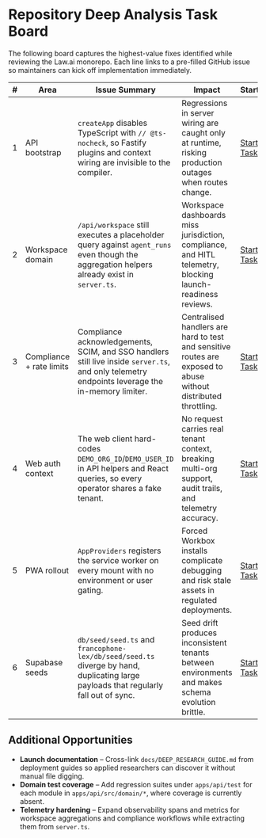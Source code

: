 # Repository Deep Analysis Task Board

The following board captures the highest-value fixes identified while reviewing the Law.ai monorepo. Each line links to a pre-filled GitHub issue so maintainers can kick off implementation immediately.

| # | Area | Issue Summary | Impact | Start |
| --- | --- | --- | --- | --- |
| 1 | API bootstrap | `createApp` disables TypeScript with `// @ts-nocheck`, so Fastify plugins and context wiring are invisible to the compiler. | Regressions in server wiring are caught only at runtime, risking production outages when routes change. | [Start Task](../../issues/new?title=Restore%20Fastify%20bootstrap%20typing&body=##%20Summary%0A-%20Remove%20%60%2F%2F%20%40ts-nocheck%60%20from%20%60apps%2Fapi%2Fsrc%2Fapp.ts%60%20and%20restore%20strong%20typing%20for%20Fastify%20instances.%0A-%20Tighten%20generic%20parameters%20so%20domain%20route%20register%20helpers%20share%20the%20correct%20%60AppContext%60.%0A-%20Backfill%20tests%20ensuring%20the%20typed%20app%20exposes%20expected%20route%20prefixes.%0A##%20Acceptance%20Criteria%0A-%20TypeScript%20build%20passes%20without%20%60@ts-nocheck%60.%0A-%20Unit%20tests%20cover%20app%20factory%20and%20workspace%20domain%20registration.%0A) |
| 2 | Workspace domain | `/api/workspace` still executes a placeholder query against `agent_runs` even though the aggregation helpers already exist in `server.ts`. | Workspace dashboards miss jurisdiction, compliance, and HITL telemetry, blocking launch-readiness reviews. | [Start Task](../../issues/new?title=Wire%20workspace%20overview%20route%20to%20service&body=##%20Summary%0A-%20Move%20the%20real%20workspace%20aggregation%20logic%20from%20%60apps%2Fapi%2Fsrc%2Fserver.ts%60%20into%20%60domain%2Fworkspace%2Froutes.ts%60.%0A-%20Inject%20a%20service%20layer%20and%20propagate%20structured%20errors.%0A-%20Add%20integration%20tests%20covering%20happy%20and%20Supabase-failure%20paths.%0A##%20Acceptance%20Criteria%0A-%20Route%20returns%20full%20workspace%20overview%20payload.%0A-%20Server%20logs%20meaningful%20errors%20and%20maps%20them%20to%20status%20codes.%0A) |
| 3 | Compliance + rate limits | Compliance acknowledgements, SCIM, and SSO handlers still live inside `server.ts`, and only telemetry endpoints leverage the in-memory limiter. | Centralised handlers are hard to test and sensitive routes are exposed to abuse without distributed throttling. | [Start Task](../../issues/new?title=Modularize%20compliance%20domain%20and%20extend%20rate%20limits&body=##%20Summary%0A-%20Extract%20compliance%20acknowledgement%20handlers%20into%20a%20dedicated%20domain%20module.%0A-%20Adopt%20shared%20rate-limiter%20middleware%20(ideally%20Redis-backed)%20across%20compliance%2C%20run-execution%2C%20and%20auth-sensitive%20routes.%0A-%20Update%20tests%20to%20target%20the%20new%20module%20and%20assert%20limit%20enforcement.%0A##%20Acceptance%20Criteria%0A-%20Compliance%20routes%20live%20under%20domain%20modules.%0A-%20Rate%20limits%20cover%20all%20public%2Fsensitive%20paths.%0A) |
| 4 | Web auth context | The web client hard-codes `DEMO_ORG_ID`/`DEMO_USER_ID` in API helpers and React queries, so every operator shares a fake tenant. | No request carries real tenant context, breaking multi-org support, audit trails, and telemetry accuracy. | [Start Task](../../issues/new?title=Plumb%20authenticated%20org%2Fuser%20context%20into%20web%20API%20client&body=##%20Summary%0A-%20Introduce%20session%20resolution%20(via%20Supabase%20auth%20or%20Next.js%20middleware)%20to%20derive%20%60orgId%60%20and%20%60userId%60.%0A-%20Refactor%20API%20helpers%20and%20UI%20callers%20to%20use%20real%20IDs%20instead%20of%20demo%20constants.%0A-%20Add%20empty-state%20handling%20for%20unauthenticated%20operators.%0A##%20Acceptance%20Criteria%0A-%20No%20remaining%20references%20to%20demo%20IDs%20in%20runtime%20code.%0A-%20Web%20requests%20carry%20real%20tenant%20context.%0A) |
| 5 | PWA rollout | `AppProviders` registers the service worker on every mount with no environment or user gating. | Forced Workbox installs complicate debugging and risk stale assets in regulated deployments. | [Start Task](../../issues/new?title=Gate%20PWA%20registration%20behind%20opt-in&body=##%20Summary%0A-%20Add%20a%20client%20flag%20(e.g.%20%60NEXT_PUBLIC_ENABLE_PWA%60)%20and%20user%20gesture%20before%20calling%20%60registerPwa%60.%0A-%20Ensure%20SSR%20paths%20skip%20Workbox%20imports%20when%20disabled.%0A-%20Extend%20tests%20to%20cover%20disabled%20state%20and%20document%20the%20flag.%0A##%20Acceptance%20Criteria%0A-%20Service%20worker%20loads%20only%20when%20flag%20and%20user%20opt-in%20are%20true.%0A-%20Docs%20explain%20how%20to%20enable%20PWA%20in%20production.%0A) |
| 6 | Supabase seeds | `db/seed/seed.ts` and `francophone-lex/db/seed/seed.ts` diverge by hand, duplicating large payloads that regularly fall out of sync. | Seed drift produces inconsistent tenants between environments and makes schema evolution brittle. | [Start Task](../../issues/new?title=Deduplicate%20Supabase%20seed%20scripts&body=##%20Summary%0A-%20Extract%20shared%20seed%20data%20into%20a%20single%20module%20consumed%20by%20both%20seed%20scripts.%0A-%20Add%20type-safe%20builders%20so%20jurisdictions%2C%20entitlements%2C%20and%20templates%20cannot%20diverge.%0A-%20Wire%20the%20scripts%20into%20CI%20to%20assert%20they%20remain%20in%20lockstep.%0A##%20Acceptance%20Criteria%0A-%20One%20authoritative%20seed%20source%20shared%20across%20projects.%0A-%20CI%20check%20fails%20if%20seed%20snapshots%20drift.%0A) |

## Additional Opportunities

- **Launch documentation** – Cross-link `docs/DEEP_RESEARCH_GUIDE.md` from deployment guides so applied researchers can discover it without manual file digging.
- **Domain test coverage** – Add regression suites under `apps/api/test` for each module in `apps/api/src/domain/*`, where coverage is currently absent.
- **Telemetry hardening** – Expand observability spans and metrics for workspace aggregations and compliance workflows while extracting them from `server.ts`.

